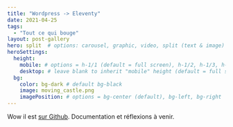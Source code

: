 ```yaml
---
title: "Wordpress -> Eleventy"
date: 2021-04-25
tags:
  - "Tout ce qui bouge"
layout: post-gallery
hero: split  # options: carousel, graphic, video, split (text & image)
heroSettings:
  height:
    mobile: # options = h-1/1 (default = full screen), h-1/2, h-1/3, h-3/4, h-9/10, h-48 (12rem, 192px), h-56 (14rem, 224px), h-64 (16rem, 256px)
    desktop: # leave blank to inherit "mobile" height (default = full screen)
  bg:
    color: bg-dark # default bg-black
    image: moving_castle.png
    imagePosition: # options = bg-center (default), bg-left, bg-right
---
```


Wow il est [sur Github](https://github.com/Saint-loup/blog). Documentation et réflexions à venir.